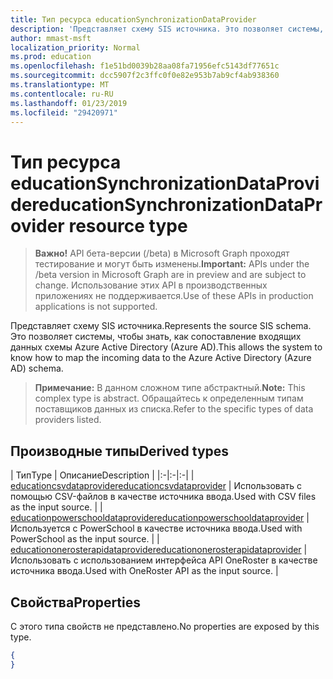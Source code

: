 ```yaml
---
title: Тип ресурса educationSynchronizationDataProvider
description: 'Представляет схему SIS источника. Это позволяет системы, чтобы знать, как сопоставление входящих данных схемы Azure Active Directory (Azure AD). '
author: mmast-msft
localization_priority: Normal
ms.prod: education
ms.openlocfilehash: f1e51bd0039b28aa08fa71956efc5143df77651c
ms.sourcegitcommit: dcc5907f2c3ffc0f0e82e953b7ab9cf4ab938360
ms.translationtype: MT
ms.contentlocale: ru-RU
ms.lasthandoff: 01/23/2019
ms.locfileid: "29420971"
---
```

# <a name="educationsynchronizationdataprovider-resource-type"></a><span data-ttu-id="945af-104">Тип ресурса educationSynchronizationDataProvider</span><span class="sxs-lookup"><span data-stu-id="945af-104">educationSynchronizationDataProvider resource type</span></span>

> <span data-ttu-id="945af-105">**Важно!** API бета-версии (/beta) в Microsoft Graph проходят тестирование и могут быть изменены.</span><span class="sxs-lookup"><span data-stu-id="945af-105">**Important:** APIs under the /beta version in Microsoft Graph are in preview and are subject to change.</span></span> <span data-ttu-id="945af-106">Использование этих API в производственных приложениях не поддерживается.</span><span class="sxs-lookup"><span data-stu-id="945af-106">Use of these APIs in production applications is not supported.</span></span>

<span data-ttu-id="945af-107">Представляет схему SIS источника.</span><span class="sxs-lookup"><span data-stu-id="945af-107">Represents the source SIS schema.</span></span> <span data-ttu-id="945af-108">Это позволяет системы, чтобы знать, как сопоставление входящих данных схемы Azure Active Directory (Azure AD).</span><span class="sxs-lookup"><span data-stu-id="945af-108">This allows the system to know how to map the incoming data to the Azure Active Directory (Azure AD) schema.</span></span> 

> <span data-ttu-id="945af-109">**Примечание:** В данном сложном типе абстрактный.</span><span class="sxs-lookup"><span data-stu-id="945af-109">**Note:** This complex type is abstract.</span></span> <span data-ttu-id="945af-110">Обращайтесь к определенным типам поставщиков данных из списка.</span><span class="sxs-lookup"><span data-stu-id="945af-110">Refer to the specific types of data providers listed.</span></span>

## <a name="derived-types"></a><span data-ttu-id="945af-111">Производные типы</span><span class="sxs-lookup"><span data-stu-id="945af-111">Derived types</span></span>
| <span data-ttu-id="945af-112">Тип</span><span class="sxs-lookup"><span data-stu-id="945af-112">Type</span></span> | <span data-ttu-id="945af-113">Описание</span><span class="sxs-lookup"><span data-stu-id="945af-113">Description</span></span> | 
|:-|:-|:-|
| [<span data-ttu-id="945af-114">educationcsvdataprovider</span><span class="sxs-lookup"><span data-stu-id="945af-114">educationcsvdataprovider</span></span>](educationcsvdataprovider.md) | <span data-ttu-id="945af-115">Использовать с помощью CSV-файлов в качестве источника ввода.</span><span class="sxs-lookup"><span data-stu-id="945af-115">Used with CSV files as the input source.</span></span> |
| [<span data-ttu-id="945af-116">educationpowerschooldataprovider</span><span class="sxs-lookup"><span data-stu-id="945af-116">educationpowerschooldataprovider</span></span>](educationpowerschooldataprovider.md) | <span data-ttu-id="945af-117">Используется с PowerSchool в качестве источника ввода.</span><span class="sxs-lookup"><span data-stu-id="945af-117">Used with PowerSchool as the input source.</span></span> |
| [<span data-ttu-id="945af-118">educationonerosterapidataprovider</span><span class="sxs-lookup"><span data-stu-id="945af-118">educationonerosterapidataprovider</span></span>](educationonerosterapidataprovider.md) | <span data-ttu-id="945af-119">Использовать с использованием интерфейса API OneRoster в качестве источника ввода.</span><span class="sxs-lookup"><span data-stu-id="945af-119">Used with OneRoster API as the input source.</span></span> |

## <a name="properties"></a><span data-ttu-id="945af-120">Свойства</span><span class="sxs-lookup"><span data-stu-id="945af-120">Properties</span></span>

<span data-ttu-id="945af-121">С этого типа свойств не представлено.</span><span class="sxs-lookup"><span data-stu-id="945af-121">No properties are exposed by this type.</span></span>



<!-- {
  "blockType": "resource",
  "optionalProperties": [

  ],
  "@odata.type": "microsoft.graph.educationSynchronizationDataProvider "
}-->

```json
{
}
```
